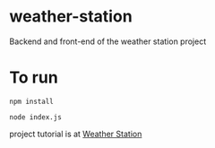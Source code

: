 # weather-station
Backend and front-end of the weather station project

# To run

`npm install`

`node index.js`

project tutorial is at [Weather Station](https://jinas.me/posts/13/)
